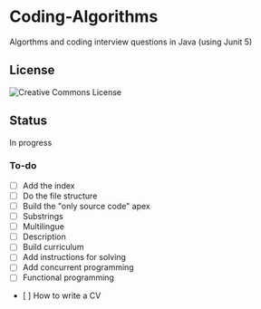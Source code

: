 # Coding-Algorithms 

Algorthms and coding interview questions in Java (using Junit 5)

## License

![Creative Commons License](https://i.creativecommons.org/l/by-nc-sa/4.0/88x31.png)


## Status

In progress


### To-do

- [ ] Add the index
- [ ] Do the file structure
- [ ] Build the "only source code" apex
- [ ] Substrings
- [ ] Multilingue
- [ ] Description
- [ ] Build curriculum
- [ ] Add instructions for solving
- [ ] Add concurrent programming 
- [ ] Functional programming
- [ ] How to write a CV
